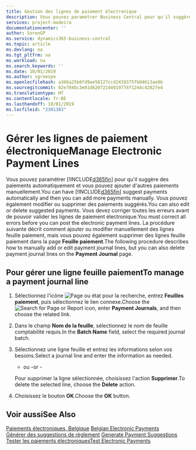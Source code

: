```yaml
---
title: Gestion des lignes de paiement électronique
description: Vous pouvez paramétrer Business Central pour qu'il suggère des paiements automatiquement et vous pouvez ajouter d'autres paiements manuellement. Vous pouvez également modifier ou supprimer des paiements suggérés.
services: project-madeira
documentationcenter: ''
author: SorenGP
ms.service: dynamics365-business-central
ms.topic: article
ms.devlang: na
ms.tgt_pltfrm: na
ms.workload: na
ms.search.keywords: ''
ms.date: 10/01/2019
ms.author: sgroespe
ms.openlocfilehash: a366a25b8fd9ae58127ccd2439375fb04613ae8b
ms.sourcegitcommit: 02e704bc3e01d62072144919774f1244c42827e4
ms.translationtype: HT
ms.contentlocale: fr-BE
ms.lasthandoff: 10/01/2019
ms.locfileid: "2301383"
---
```

# <a name="manage-electronic-payment-lines"></a><span data-ttu-id="a58c0-104">Gérer les lignes de paiement électronique</span><span class="sxs-lookup"><span data-stu-id="a58c0-104">Manage Electronic Payment Lines</span></span>
<span data-ttu-id="a58c0-105">Vous pouvez paramétrer [!INCLUDE[d365fin](../../includes/d365fin_md.md)] pour qu'il suggère des paiements automatiquement et vous pouvez ajouter d'autres paiements manuellement.</span><span class="sxs-lookup"><span data-stu-id="a58c0-105">You can have [!INCLUDE[d365fin](../../includes/d365fin_md.md)] suggest payments automatically and then you can add more payments manually.</span></span> <span data-ttu-id="a58c0-106">Vous pouvez également modifier ou supprimer des paiements suggérés.</span><span class="sxs-lookup"><span data-stu-id="a58c0-106">You can also edit or delete suggested payments.</span></span> <span data-ttu-id="a58c0-107">Vous devez corriger toutes les erreurs avant de pouvoir valider les lignes de paiement électronique.</span><span class="sxs-lookup"><span data-stu-id="a58c0-107">You must correct all errors before you can post the electronic payment lines.</span></span> <span data-ttu-id="a58c0-108">La procédure suivante décrit comment ajouter ou modifier manuellement des lignes feuille paiement, mais vous pouvez également supprimer des lignes feuille paiement dans la page **Feuille paiement**.</span><span class="sxs-lookup"><span data-stu-id="a58c0-108">The following procedure describes how to manually add or edit payment journal lines, but you can also delete payment journal lines on the **Payment Journal** page.</span></span>  

## <a name="to-manage-a-payment-journal-line"></a><span data-ttu-id="a58c0-109">Pour gérer une ligne feuille paiement</span><span class="sxs-lookup"><span data-stu-id="a58c0-109">To manage a payment journal line</span></span>  

1.  <span data-ttu-id="a58c0-110">Sélectionnez l'icône ![Page ou état pour la recherche](../../media/ui-search/search_small.png "Page ou état pour la recherche"), entrez **Feuilles paiement**, puis sélectionnez le lien connexe.</span><span class="sxs-lookup"><span data-stu-id="a58c0-110">Choose the ![Search for Page or Report](../../media/ui-search/search_small.png "Search for Page or Report icon") icon, enter **Payment Journals**, and then choose the related link.</span></span>  
2.  <span data-ttu-id="a58c0-111">Dans le champ **Nom de la feuille**, sélectionnez le nom de feuille comptabilité requis.</span><span class="sxs-lookup"><span data-stu-id="a58c0-111">In the **Batch Name** field, select the required journal batch.</span></span>  
3.  <span data-ttu-id="a58c0-112">Sélectionnez une ligne feuille et entrez les informations selon vos besoins.</span><span class="sxs-lookup"><span data-stu-id="a58c0-112">Select a journal line and enter the information as needed.</span></span>  

     - <span data-ttu-id="a58c0-113">ou -</span><span class="sxs-lookup"><span data-stu-id="a58c0-113">or -</span></span>  

    <span data-ttu-id="a58c0-114">Pour supprimer la ligne sélectionnée, choisissez l'action **Supprimer**.</span><span class="sxs-lookup"><span data-stu-id="a58c0-114">To delete the selected line, choose the **Delete** action.</span></span>  

4.  <span data-ttu-id="a58c0-115">Choisissez le bouton **OK**.</span><span class="sxs-lookup"><span data-stu-id="a58c0-115">Choose the **OK** button.</span></span>  

## <a name="see-also"></a><span data-ttu-id="a58c0-116">Voir aussi</span><span class="sxs-lookup"><span data-stu-id="a58c0-116">See Also</span></span>  
 <span data-ttu-id="a58c0-117">[Paiements électroniques, Belgique](belgian-electronic-payments.md) </span><span class="sxs-lookup"><span data-stu-id="a58c0-117">[Belgian Electronic Payments](belgian-electronic-payments.md) </span></span>  
 <span data-ttu-id="a58c0-118">[Générer des suggestions de règlement](how-to-generate-payment-suggestions.md) </span><span class="sxs-lookup"><span data-stu-id="a58c0-118">[Generate Payment Suggestions](how-to-generate-payment-suggestions.md) </span></span>  
 [<span data-ttu-id="a58c0-119">Tester les paiements électroniques</span><span class="sxs-lookup"><span data-stu-id="a58c0-119">Test Electronic Payments</span></span>](how-to-test-electronic-payments.md)
